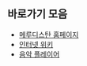 ## 바로가기 모음

* [메루디스탄 홈페이지](https://zeun-b174.github.io/HTML/MERUDISTAN.html)
* [인터넷 위키](https://zeun-b174.github.io/HTML/%EC%9D%B8%ED%84%B0%EB%84%B7%20%EC%9C%84%ED%82%A4.html)
* [음악 플레이어](https://zeun-b174.github.io/HTML/음악플레이어.html)
